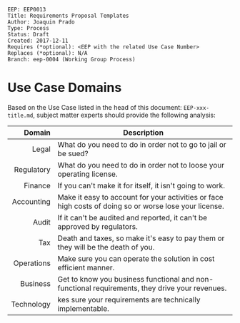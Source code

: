     EEP: EEP0013
    Title: Requirements Proposal Templates
    Author: Joaquin Prado
    Type: Process
    Status: Draft
    Created: 2017-12-11
    Requires (*optional): <EEP with the related Use Case Number>
    Replaces (*optional): N/A
    Branch: eep-0004 (Working Group Process)

# Use Case Domains
Based on the Use Case listed in the head of this document: ```EEP-xxx-title.md```, subject matter experts should provide the following analysis:

Domain        | Description
-------------:| -----------------------------------------------------------------------------------
Legal         | What do you need to do in order not to go to jail or be sued?
Regulatory    | What do you need to do in order not to loose your operating license.
Finance       | If you can't make it for itself, it isn't going to work.
Accounting    | Make it easy to account for your activities or face high costs of doing so or worse lose your license.
Audit         | If it can't be audited and reported, it can't be approved by regulators.
Tax           | Death and taxes, so make it's easy to pay them or they will be the death of you.
Operations    | Make sure you can operate the solution in cost efficient manner.
Business      | Get to know you business functional and non-functional requirements, they drive your revenues.
Technology    | kes sure your requirements are technically implementable.


